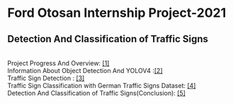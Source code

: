 # Ford Otosan Internship Project-2021

## Detection And Classification of Traffic Signs
<br>
Project Progress And Overview: <a href="https://github.com/tyasemin/FO-Internship-Project-2/blob/main/Overview.ipynb">[1] </a>
<br>
Information About Object Detection And YOLOV4 :<a href="https://github.com/tyasemin/FO-Internship-Project-2/blob/main/notebooks/Object%20Detection.ipynb">[2]</a>
<br>
Traffic Sign Detection : <a href="https://github.com/tyasemin/FO-Internship-Project-2/blob/main/notebooks/Traffic%20Sign%20Detection.ipynb">[3]</a>
<br>
Traffic Sign Classification with German Traffic Signs Dataset: <a href="https://github.com/tyasemin/FO-Internship-Project-2/blob/main/notebooks/Traffic_Sign_Classification.ipynb">[4]</a>
<br>
Detection And Classification of Traffic Signs(Conclusion): <a href="https://github.com/tyasemin/FO-Internship-Project-2/blob/main/notebooks/Detection%20And%20Classification%20of%20Traffic%20Signs.ipynb">[5]</a>
